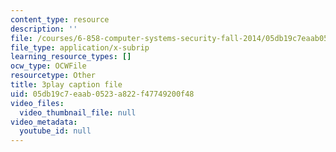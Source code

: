 ```yaml
---
content_type: resource
description: ''
file: /courses/6-858-computer-systems-security-fall-2014/05db19c7eaab0523a822f47749200f48_bA3xCpYLA34.srt
file_type: application/x-subrip
learning_resource_types: []
ocw_type: OCWFile
resourcetype: Other
title: 3play caption file
uid: 05db19c7-eaab-0523-a822-f47749200f48
video_files:
  video_thumbnail_file: null
video_metadata:
  youtube_id: null
---
```

